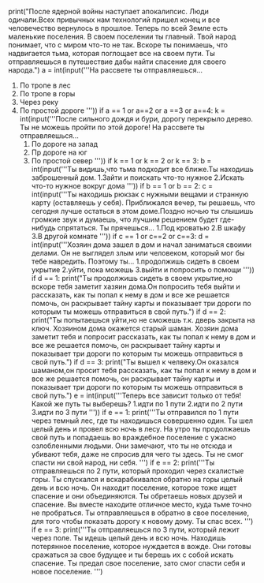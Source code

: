 print("После ядерной войны наступает апокалипсис. Люди одичали.Всех привычных нам технологий пришел конец и все человечество вернулось в прошлое. Теперь по всей Земле есть маленькие поселения. В своем поселении ты главный. Твой народ понимает, что с миром что-то не так. Вскоре ты понимаешь, что надвигается тьма, которая поглощает все на своем пути. Ты отправляешься в путешествие дабы найти спасение  для своего народа.")
a = int(input('''На рассвете ты отправляешься...
1. По тропе в лес
2. По тропе в горы
3. Через реку
4. По простой дороге
'''))
if a == 1 or a==2 or a ==3 or a==4:
    k = int(input('''После сильного дождя и бури, дорогу перекрыло дерево. Ты не можешь пройти по этой дороге!
    На рассвете ты отправляешься...
    1. По дороге на запад
    2. Пр дороге на юг
    3. По простой север
    '''))
if k == 1 or k == 2 or k == 3:
    b = int(input('''Ты видишь,что тьма подходит все ближе.Ты находишь заброшенный дом.
    1.Зайти и поискать что-то нужное
    2.Искать что-то нужное вокруг дома
    '''))
if b == 1 or b == 2:
    c = int(input('''Ты находишь рюкзак с нужными вещами и странную карту (оставляешь у себя). Приближался вечер, ты решаешь, что сегодня лучше остаться в этом доме.Поздно ночью ты слышишь громкие звук и думаешь, что лучшим решением будет где-нибудь спрятаться. Ты прячешься...
1.Под кроватью
2.В шкафу
3.В другой комнате
'''))
if c == 1 or c==2 or c==3:
    d = int(input('''Хозяин дома зашел в дом и начал заниматься своими делами. Он не выглядел злым или человеком, который мог бы тебе навредить.
     Поэтому ты…
     1.продолжишь сидеть в своем укрытие
     2.уйти, пока можешь
     3.выйти и попросить о помощи
     '''))
if d == 1:
    print("Ты продолжишь сидеть в своем укрытие,но вскоре тебя заметит хазяин дома.Он попросить тебя выйти и рассказать, как ты попал к нему в дом и все же решается помочь, он раскрывает тайну карты и показывает три дороги по которым ты можешь отправиться в свой путь.")
if d == 2:
    print("Ты попытаешься уйти,но не сможешь т.к. дверь закрыта на ключ. Хозяином дома окажется старый шаман. Хозяин дома заметит тебя и попросит рассказать, как ты попал к нему в дом и все же решается помочь, он раскрывает тайну карты и показывает три дороги по которым ты можешь отправиться в свой путь.")
if d == 3:
    print("Ты вышел к челвеку.Он оказался шаманом,он просит  тебя рассказать, как ты попал к нему в дом и все же решается помочь, он раскрывает тайну карты и показывает три дороги по которым ты можешь отправиться в свой путь.") 
e = int(input('''Теперь все зависит только от тебя!
Какой же путь ты выберешь?
1.идти по 1 пути
2.идти по 2 пути
3.идти по 3 пути
 '''))
if e == 1:
    print('''Ты отправился по 1 пути через темный лес, где ты находишься совершенно один. Ты шел целый день и провел всю ночь в лесу. На утро ты продолжаешь свой путь и попадаешь во враждебное поселение с ужасно озлобленными людьми. Они замечают, что ты не отсюда и убивают тебя, даже не спросив для чего ты здесь.
    Ты не смог спасти ни свой народ, ни себя.
    ''')
if e == 2:
    print('''Ты отправляешься по 2 пути, который проходил через скалистые горы. Ты спускался и вскарабкивался обратно на горы целый день и всю ночь. Он находит поселение, которое тоже ищет спасение и они объединяются. Ты обретаешь новых друзей и спасение. Вы вместе находите отличное место, куда тьме точно не пробраться. Ты отправляешься в обратно в свое поселение, для того чтобы показать дорогу к новому дому.
    Ты спас всех. 
    ''')
if e == 3:
    print('''Ты отправляешься по 3 пути, который лежит через поле. Ты идешь целый день и всю ночь. Находишь потерянное поселение, которое нуждается в вожде. Они готовы сражаться за свое будущее и ты берешь их с собой искать спасение.
    Ты предал свое поселение, зато смог спасти себя и новое поселение.
    ''')
